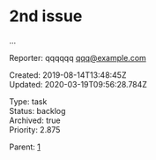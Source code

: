 # 2nd issue

...


Reporter: qqqqqq <qqq@example.com>   

Created: 2019-08-14T13:48:45Z  
Updated: 2020-03-19T09:56:28.784Z

Type: task  
Status: backlog  
Archived: true  
Priority: 2.875

Parent: [1](1.md "bbbb")
